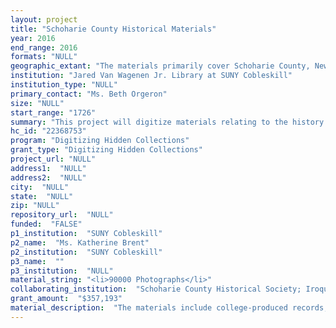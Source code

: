 ```yaml
--- 
layout: project 
title: "Schoharie County Historical Materials"
year: 2016
end_range: 2016
formats: "NULL"
geographic_extant: "The materials primarily cover Schoharie County, New York, with some related regional, state-wide, or broader tribal materials."
institution: "Jared Van Wagenen Jr. Library at SUNY Cobleskill"
institution_type: "NULL"
primary_contact: "Ms. Beth Orgeron"
size: "NULL"
start_range: "1726"
summary: "This project will digitize materials relating to the history of Schoharie County and its residents, from its Native American settlements to the current rural and small town populations. Materials on Native American history in the area are held by the Iroquois Indian Museum; those relating to the European colonization and early to modern American residents are held by the Schoharie County Historical Society; and those relating to the history of local post-secondary education (primarily agricultural) are held by SUNY Cobleskill. The materials will be digitally scanned, described, and uploaded into DSpace for wide access. Together the collections provide a broad history of human life and culture in the area for more than 800 years."
hc_id: "22368753"
program: "Digitizing Hidden Collections"
grant_type: "Digitizing Hidden Collections"
project_url: "NULL"
address1:  "NULL"
address2:  "NULL"
city:  "NULL"
state:  "NULL"
zip: "NULL"
repository_url:  "NULL"
funded:  "FALSE"
p1_institution:  "SUNY Cobleskill"
p2_name:  "Ms. Katherine Brent"
p2_institution:  "SUNY Cobleskill"
p3_name:  ""
p3_institution:  "NULL"
material_string: "<li>90000 Photographs</li>"
collaborating_institution:  "Schoharie County Historical Society; Iroquois Indian Museum"
grant_amount:  "$357,193"
material_description:  "The materials include college-produced records, photographs, monographs, and serial publications relating to the operation of the college, student and alumni life and history, and local communities from SUNY Cobleskill; the negatives from the Harold Tolles photography collection, covering approximately four decades of 20th century community history in Schoharie County, and original land deeds for portions of the county dating to the 1700s from the Schoharie County Historical Society; and archaeological documentation and ethnographic research related to the Native American populations who have lived in the region for over 800 years from the Iroquois Indian Museum."
---
```

